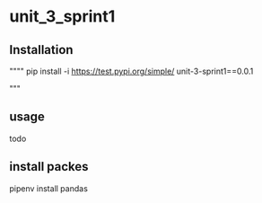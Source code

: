 # unit_3_sprint1

## Installation
""""
pip install -i https://test.pypi.org/simple/ unit-3-sprint1==0.0.1

""" 

## usage

todo


## install packes
pipenv install pandas
